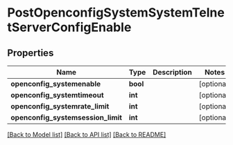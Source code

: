 # PostOpenconfigSystemSystemTelnetServerConfigEnable

## Properties
Name | Type | Description | Notes
------------ | ------------- | ------------- | -------------
**openconfig_systemenable** | **bool** |  | [optional] 
**openconfig_systemtimeout** | **int** |  | [optional] 
**openconfig_systemrate_limit** | **int** |  | [optional] 
**openconfig_systemsession_limit** | **int** |  | [optional] 

[[Back to Model list]](../README.md#documentation-for-models) [[Back to API list]](../README.md#documentation-for-api-endpoints) [[Back to README]](../README.md)


